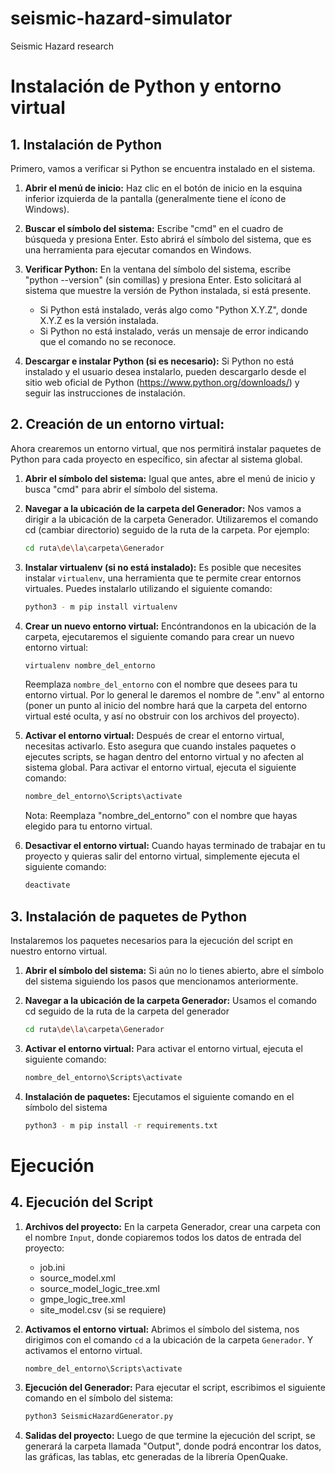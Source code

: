 # seismic-hazard-simulator
Seismic Hazard research


# Instalación de Python y entorno virtual

## 1. Instalación de Python

Primero, vamos a verificar si Python se encuentra instalado en el sistema.

1. **Abrir el menú de inicio:** Haz clic en el botón de inicio en la esquina inferior izquierda de la pantalla (generalmente tiene el ícono de Windows).

2. **Buscar el símbolo del sistema:** Escribe "cmd" en el cuadro de búsqueda y presiona Enter. Esto abrirá el símbolo del sistema, que es una herramienta para ejecutar comandos en Windows.

3. **Verificar Python:** En la ventana del símbolo del sistema, escribe "python --version" (sin comillas) y presiona Enter. Esto solicitará al sistema que muestre la versión de Python instalada, si está presente.
    - Si Python está instalado, verás algo como "Python X.Y.Z", donde X.Y.Z es la versión instalada.
    - Si Python no está instalado, verás un mensaje de error indicando que el comando no se reconoce.

4. **Descargar e instalar Python (si es necesario):** Si Python no está instalado y el usuario desea instalarlo, pueden descargarlo desde el sitio web oficial de Python (https://www.python.org/downloads/) y seguir las instrucciones de instalación. 

## 2. Creación de un entorno virtual:

Ahora crearemos un entorno virtual, que nos permitirá instalar paquetes de Python para cada proyecto en específico, sin afectar al sistema global.

1. **Abrir el símbolo del sistema:** Igual que antes, abre el menú de inicio y busca "cmd" para abrir el símbolo del sistema.

2. **Navegar a la ubicación de la carpeta del Generador:** Nos vamos a dirigir a la ubicación de la carpeta Generador. Utilizaremos el comando cd (cambiar directorio) seguido de la ruta de la carpeta. Por ejemplo:

    ```bash
    cd ruta\de\la\carpeta\Generador
    ```

3. **Instalar virtualenv (si no está instalado):** Es posible que necesites instalar `virtualenv`, una herramienta que te permite crear entornos virtuales. Puedes instalarlo utilizando el siguiente comando:

    ```bash
    python3 - m pip install virtualenv
    ```

4. **Crear un nuevo entorno virtual:** Encóntrandonos en la ubicación de la carpeta, ejecutaremos el siguiente comando para crear un nuevo entorno virtual:

    ```bash
    virtualenv nombre_del_entorno
    ```

    Reemplaza `nombre_del_entorno` con el nombre que desees para tu entorno virtual. Por lo general le daremos el nombre de ".env" al entorno (poner un punto al inicio del nombre hará que la carpeta del entorno virtual esté oculta, y así no obstruir con los archivos del proyecto).

5. **Activar el entorno virtual:** Después de crear el entorno virtual, necesitas activarlo. Esto asegura que cuando instales paquetes o ejecutes scripts, se hagan dentro del entorno virtual y no afecten al sistema global. Para activar el entorno virtual, ejecuta el siguiente comando:

    ```bash
    nombre_del_entorno\Scripts\activate
    ```

    Nota: Reemplaza "nombre_del_entorno" con el nombre que hayas elegido para tu entorno virtual.

6. **Desactivar el entorno virtual:** Cuando hayas terminado de trabajar en tu proyecto y quieras salir del entorno virtual, simplemente ejecuta el siguiente comando:

    ```bash
    deactivate
    ```

## 3. Instalación de paquetes de Python

Instalaremos los paquetes necesarios para la ejecución del script en nuestro entorno virtual.

1. **Abrir el símbolo del sistema:** Si aún no lo tienes abierto, abre el símbolo del sistema siguiendo los pasos que mencionamos anteriormente.

2. **Navegar a la ubicación de la carpeta Generador:** Usamos el comando cd seguido de la ruta de la carpeta del generador 
    
    ```bash
    cd ruta\de\la\carpeta\Generador
    ```

3. **Activar el entorno virtual:** Para activar el entorno virtual, ejecuta el siguiente comando:

    ```bash
    nombre_del_entorno\Scripts\activate
    ```

4. **Instalación de paquetes:** Ejecutamos el siguiente comando en el símbolo del sistema
    
    ```bash
    python3 - m pip install -r requirements.txt
    ```

# Ejecución

## 4. Ejecución del Script

1. **Archivos del proyecto:** En la carpeta Generador, crear una carpeta con el nombre `Input`, donde copiaremos todos los datos de entrada del proyecto:

    - job.ini
    - source_model.xml
    - source_model_logic_tree.xml
    - gmpe_logic_tree.xml
    - site_model.csv (si se requiere)

3. **Activamos el entorno virtual:** Abrimos el símbolo del sistema, nos dirigimos con el comando `cd` a la ubicación de la carpeta `Generador`. Y activamos el entorno virtual.

    ```bash
    nombre_del_entorno\Scripts\activate
    ```

4. **Ejecución del Generador:** Para ejecutar el script, escribimos el siguiente comando en el símbolo del sistema:

    ```bash
    python3 SeismicHazardGenerator.py
    ```

5. **Salidas del proyecto:** Luego de que termine la ejecución del script, se generará la carpeta llamada "Output", donde podrá encontrar los datos, las gráficas, las tablas, etc generadas de la librería OpenQuake.